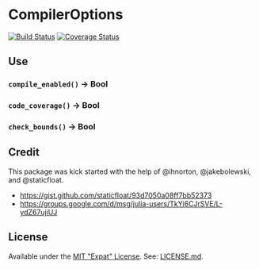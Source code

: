 # CompilerOptions

[![Build Status](https://travis-ci.org/sjkelly/CompilerOptions.jl.svg?branch=master)](https://travis-ci.org/sjkelly/CompilerOptions.jl)
[![Coverage Status](https://img.shields.io/coveralls/sjkelly/CompilerOptions.jl.svg)](https://coveralls.io/r/sjkelly/CompilerOptions.jl?branch=master)

## Use
### ```compile_enabled()``` → Bool


### ```code_coverage()``` → Bool

### ```check_bounds()``` → Bool

## Credit
This package was kick started with the help of @ihnorton, @jakebolewski, and @staticfloat.

* https://gist.github.com/staticfloat/93d7050a08ff7bb52373
* https://groups.google.com/d/msg/julia-users/TkYi6CJrSVE/L-ydZ67ujiUJ

## License
Available under the [MIT "Expat" License](http://en.wikipedia.org/wiki/MIT_License). See: [LICENSE.md](./LICENSE.md).

